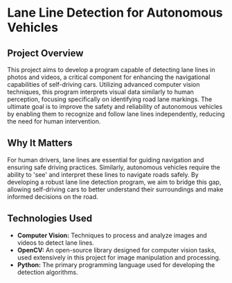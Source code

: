 # Lane Line Detection for Autonomous Vehicles

## Project Overview
This project aims to develop a program capable of detecting lane lines in photos and videos, a critical component for enhancing the navigational capabilities of self-driving cars. Utilizing advanced computer vision techniques, this program interprets visual data similarly to human perception, focusing specifically on identifying road lane markings. The ultimate goal is to improve the safety and reliability of autonomous vehicles by enabling them to recognize and follow lane lines independently, reducing the need for human intervention.

## Why It Matters
For human drivers, lane lines are essential for guiding navigation and ensuring safe driving practices. Similarly, autonomous vehicles require the ability to 'see' and interpret these lines to navigate roads safely. By developing a robust lane line detection program, we aim to bridge this gap, allowing self-driving cars to better understand their surroundings and make informed decisions on the road.

## Technologies Used
- **Computer Vision:** Techniques to process and analyze images and videos to detect lane lines.
- **OpenCV:** An open-source library designed for computer vision tasks, used extensively in this project for image manipulation and processing.
- **Python:** The primary programming language used for developing the detection algorithms.

